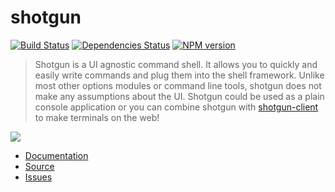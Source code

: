 # shotgun

[![Build Status](https://travis-ci.org/codetunnel/shotgun.png)](https://travis-ci.org/codetunnel/shotgun)
[![Dependencies Status](https://gemnasium.com/codetunnel/shotgun.png)](https://gemnasium.com/codetunnel/shotgun)
[![NPM version](https://badge.fury.io/js/shotgun.png)](http://badge.fury.io/js/shotgun)

> Shotgun is a UI agnostic command shell. It allows you to quickly and easily write commands and plug them into the shell framework. Unlike most other options modules or command line tools, shotgun does not make any assumptions about the UI. Shotgun could be used as a plain console application or you can combine shotgun with [shotgun-client](https://github.com/codetunnel/shotgun-client) to make terminals on the web!

![](http://i.imgur.com/zUsgxFW.gif)

- [Documentation](https://github.com/codetunnel/shotgun/wiki)
- [Source](https://github.com/codetunnel/shotgun)
- [Issues](https://github.com/codetunnel/shotgun/issues)
